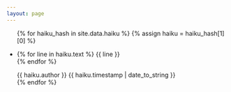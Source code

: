 ```yaml
---
layout: page
---
```


<ul class="haiku-feed">
{% for haiku_hash in site.data.haiku %}
{% assign haiku = haiku_hash[1][0] %}
  <li class="haiku">
    <p class="text">
    {% for line in haiku.text %}
      {{ line }}<br/>
    {% endfor %}
    </p>
    <div class="signature">
      <span class="author">{{ haiku.author }}</span>
      <span class="date">{{ haiku.timestamp | date_to_string }}</span>
    </div>
  </li>
{% endfor %}
</ul>